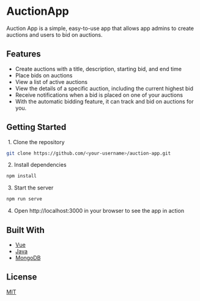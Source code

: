 
# AuctionApp
 Auction App is a simple, easy-to-use app that allows app admins to create auctions and users to bid on auctions.

## Features
- Create auctions with a title, description, starting bid, and end time
- Place bids on auctions
- View a list of active auctions
- View the details of a specific auction, including the current highest bid
- Receive notifications when a bid is placed on one of your auctions
- With the automatic bidding feature, it can track and bid on auctions for you. 

## Getting Started
&nbsp;1. Clone the repository

```bash
git clone https://github.com/<your-username>/auction-app.git
```

&nbsp;2. Install dependencies


```bash
npm install
```
&nbsp;3. Start the server

```bash
npm run serve
```

&nbsp;4. Open http://localhost:3000 in your browser to see the app in action

## Built With
- [Vue](https://vuejs.org/)
- [Java](https://www.java.com/)
- [MongoDB](https://www.mongodb.com/)



    


## License

[MIT](https://choosealicense.com/licenses/mit/)

